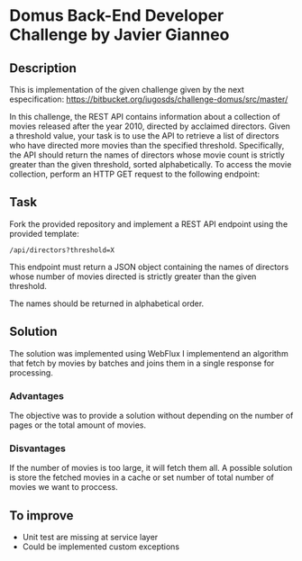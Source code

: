 # Domus Back-End Developer Challenge by Javier Gianneo

## Description 

This is implementation of the given challenge given by the next especification:
https://bitbucket.org/iugosds/challenge-domus/src/master/

In this challenge, the REST API contains information about a collection of movies released after the year 2010, directed by acclaimed directors. Given a threshold value, your task is to use the API to retrieve a list of directors who have directed more movies than the specified threshold. Specifically, the API should return the names of directors whose movie count is strictly greater than the given threshold, sorted alphabetically.
To access the movie collection, perform an HTTP GET request to the following endpoint:

##  Task

Fork the provided repository and implement a REST API endpoint using the provided template:

```
/api/directors?threshold=X
```

This endpoint must return a JSON object containing the names of directors whose number of movies directed is strictly greater than the given threshold.

The names should be returned in alphabetical order.

## Solution

The solution was implemented using WebFlux
I implementend an algorithm that fetch by movies by batches and joins them in a single response for processing.


### Advantages
The objective was to provide a solution without depending on the number of pages or the total amount of movies.

### Disvantages
If the number of movies is too large, it will fetch them all. A possible solution is store the fetched movies in a cache or set number of total number of movies we want to proccess.

## To improve
*	Unit test are missing at service layer
*	Could be implemented custom exceptions
